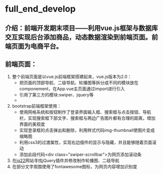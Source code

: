 # full_end_develop
## 介绍：前端开发期末项目——利用vue.js框架与数据库交互实现后台添加商品，动态数据渲染到前端页面。前端页面为电商平台。
## 前端页面：
1. 整个前端页面是以vue.js前端框架搭建起来，vue.js版本为2.0：
      * 把页面的顶部导航、二级导航、轮播图等拆分成不同的模块放在componement，在App.vue主页面通过import进行引入
      * 引用了第三方的模块:swiper、jquery等
      * 
2. bootstrap前端框架使用：
      * 使用网格系统和按钮制作了登录界面输入框、搜索框与点击按钮、导航栏，实现搜索框下部文字、搜索框与两边广告图片都有合理的距离，增加界面的美观度
      * 实现登录框的点击弹出和删除，利用样式代码img-thumbnail使图片变成缩略图
      * 利用css3的过渡属性，实现右边插件的显示与隐藏，并且能够随着页面滚动
      * 添加此段代码\<div class="swiper-scrollbar"></div>为网页添加滚动条
3. 在[jq22](http://www.jq22.com/)网站寻找jQuery插件并修改制作轮播图、二级导航
4. 在部分文字周围使用了fontawesome图标，为网页内容增加识别度
